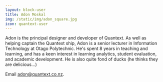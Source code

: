```yaml
---
layout: block-user
title: Adon Moskal
img: /static/img/adon_square.jpg
icon: quantext-user
---
```

Adon is the principal designer and developer of Quantext. As well as helping captain the Quantext ship, Adon is a senior lecturer in Information Technology at Otago Polytechnic. He's spent 8 years in teaching and learning, and has a keen interest in learning analytics, student evaluation, and academic development. He is also quite fond of ducks (he thinks they are delicious...) 

Email <a href="mailto:adon@quantext.co.nz">adon@quantext.co.nz</a>.
